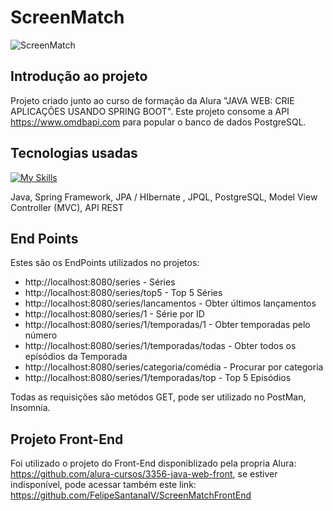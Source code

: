 # ScreenMatch

![ScreenMatch](https://github.com/FelipeSantanaIV/screenmatch/assets/35671903/4eb4ef2a-e661-446c-ba2c-d27a18bcb0f1)

## Introdução ao projeto

Projeto criado junto ao curso de formação da Alura "JAVA WEB: CRIE APLICAÇÕES USANDO SPRING BOOT". Este projeto consome a API https://www.omdbapi.com para popular o banco de dados PostgreSQL.

## Tecnologias usadas

[![My Skills](https://skillicons.dev/icons?i=java,spring,postgres)](https://skillicons.dev)

Java, Spring Framework, JPA / HIbernate , JPQL, PostgreSQL, Model View Controller (MVC), API REST

## End Points

Estes são os EndPoints utilizados no projetos:
- http://localhost:8080/series - Séries
- http://localhost:8080/series/top5 - Top 5 Séries
- http://localhost:8080/series/lancamentos - Obter últimos lançamentos
- http://localhost:8080/series/1 - Série por ID
- http://localhost:8080/series/1/temporadas/1 - Obter temporadas pelo número 
- http://localhost:8080/series/1/temporadas/todas - Obter todos os epísódios da Temporada
- http://localhost:8080/series/categoria/comédia - Procurar por categoria
- http://localhost:8080/series/1/temporadas/top - Top 5 Episódios

Todas as requisições são metódos GET, pode ser utilizado no PostMan, Insomnia.

## Projeto Front-End

Foi utilizado o projeto do Front-End disponiblizado pela propria Alura: https://github.com/alura-cursos/3356-java-web-front, se estiver indisponível, pode acessar também este link: https://github.com/FelipeSantanaIV/ScreenMatchFrontEnd
